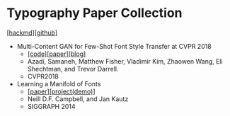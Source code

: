 # Typography Paper Collection
[[hackmd]](https://hackmd.io/s/B1BZCZpPX)[[github]](https://github.com/IShengFang/TypographyPapers)
- Multi-Content GAN for Few-Shot Font Style Transfer at CVPR 2018 
    - [[code]](https://github.com/azadis/MC-GAN)[[paper]](https://arxiv.org/abs/1712.00516)[[blog]](https://bair.berkeley.edu/blog/2018/03/13/mcgan/)
    - Azadi, Samaneh, Matthew Fisher, Vladimir Kim, Zhaowen Wang, Eli Shechtman, and Trevor Darrell.
    - CVPR2018
- Learning a Manifold of Fonts
    - [[paper]](http://vecg.cs.ucl.ac.uk/Projects/projects_fonts/papers/siggraph14_learning_fonts.pdf)[[project(demo)]](http://vecg.cs.ucl.ac.uk/Projects/projects_fonts/projects_fonts.html)
    - Neill D.F. Campbell, and Jan Kautz
    - SIGGRAPH 2014
